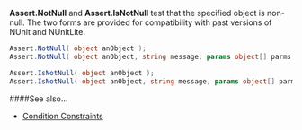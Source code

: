 **Assert.NotNull** and **Assert.IsNotNull** test that the specified object is non-null.
The two forms are provided for compatibility with past versions of NUnit and
NUnitLite.

```C#
Assert.NotNull( object anObject );
Assert.NotNull( object anObject, string message, params object[] parms );

Assert.IsNotNull( object anObject );
Assert.IsNotNull( object anObject, string message, params object[] parms );
```

####See also...
 * [Condition Constraints](constraints#condition-constraints)
